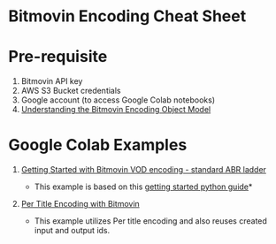 # Bitmovin Encoding Cheat Sheet

# Pre-requisite 
1) Bitmovin API key 
2) AWS S3 Bucket credentials 
3) Google account (to access Google Colab notebooks) 
4) [Understanding the Bitmovin Encoding Object Model](https://bitmovin.com/docs/encoding/tutorials/understanding-the-bitmovin-encoding-object-model) 

# Google Colab Examples 
1) [Getting Started with Bitmovin VOD encoding - standard ABR ladder](https://colab.research.google.com/drive/1gXUq5Z_u66zjBRu2qjVPgI731o5dG82P?usp=sharing)
   
   * This example is based on this [getting started python guide](https://bitmovin.com/docs/encoding/getting-started/python)*

2) [Per Title Encoding with Bitmovin](https://colab.research.google.com/drive/1wkl209gcnnApXb0WiDA19RSwR6lcOtpr?usp=sharing)

   * This example utilizes Per title encoding and also reuses created input and output ids.
